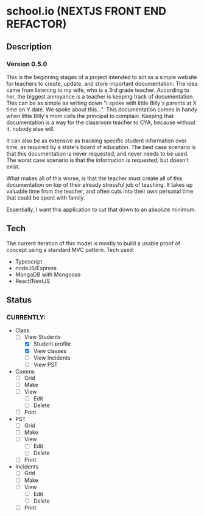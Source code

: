 # school.io (NEXTJS FRONT END REFACTOR)

## Description
### Version 0.5.0
This is the beginning stages of a project intended to act as a simple website for teachers to create, update, and store important documentation.
The idea came from listening to my wife, who is a 3rd grade teacher.  According to her, the biggest annoyance is a teacher is keeping track of
documentation.  This can be as simple as writing down "I spoke with little Billy's parents at X time on Y date.  We spoke about this...".  This
documentation comes in handy when little Billy's mom calls the principal to complain.  Keeping that documentation is a way for the classroom teacher
to CYA, because without it, nobody else will.

It can also be as extensive as tracking specific student information over time, as required by a state's board of education.  The best case scenario
is that this documentation is never requested, and never needs to be used.  The worst case scenario is that the information is requested, but doesn't exist.

What makes all of this worse, is that the teacher must create all of this documentation on top of their already stressful job of teaching.
It takes up valuable time from the teacher, and often cuts into their own personal time that could be spent with family.

Essentially, I want this application to cut that down to an absolute minimum.

## Tech
The current iteration of this model is mostly to build a usable proof of concept using a standard MVC pattern.
Tech used:
- Typescript
- nodeJS/Express
- MongoDB with Mongoose
- React/NextJS

## Status

### **CURRENTLY:**

- Class 
    - [ ] View Students
        - [x] Student profile
        - [x] View classes
        - [ ] View Incidents
        - [ ] View PST

- Comms
    - [ ] Grid
    - [ ] Make
    - [ ] View
        - [ ] Edit
        - [ ] Delete
    - [ ] Print

- PST
    - [ ] Grid
    - [ ] Make
    - [ ] View
        - [ ] Edit
        - [ ] Delete
    - [ ] Print

- Incidents
    - [ ] Grid
    - [ ] Make
    - [ ] View
        - [ ] Edit
        - [ ] Delete
    - [ ] Print

